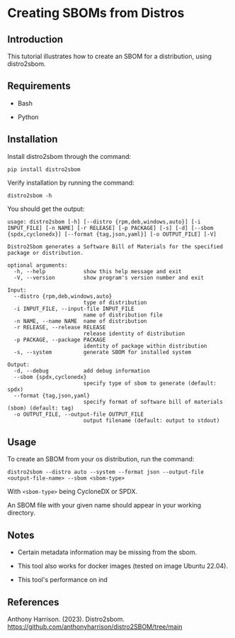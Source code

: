 # Creating SBOMs from Distros

## Introduction

This tutorial illustrates how to create an SBOM for a distribution, using distro2sbom.

## Requirements

* Bash

* Python

## Installation

Install distro2sbom through the command:

```pip install distro2sbom```

Verify installation by running the command:

```distro2sbom -h```

You should get the output:

```
usage: distro2sbom [-h] [--distro {rpm,deb,windows,auto}] [-i INPUT_FILE] [-n NAME] [-r RELEASE] [-p PACKAGE] [-s] [-d] [--sbom {spdx,cyclonedx}] [--format {tag,json,yaml}] [-o OUTPUT_FILE] [-V]

Distro2Sbom generates a Software Bill of Materials for the specified package or distribution.

optional arguments:
  -h, --help            show this help message and exit
  -V, --version         show program's version number and exit

Input:
  --distro {rpm,deb,windows,auto}
                        type of distribution
  -i INPUT_FILE, --input-file INPUT_FILE
                        name of distribution file
  -n NAME, --name NAME  name of distribution
  -r RELEASE, --release RELEASE
                        release identity of distribution
  -p PACKAGE, --package PACKAGE
                        identity of package within distribution
  -s, --system          generate SBOM for installed system

Output:
  -d, --debug           add debug information
  --sbom {spdx,cyclonedx}
                        specify type of sbom to generate (default: spdx)
  --format {tag,json,yaml}
                        specify format of software bill of materials (sbom) (default: tag)
  -o OUTPUT_FILE, --output-file OUTPUT_FILE
                        output filename (default: output to stdout)
```

## Usage

To create an SBOM from your os distribution, run the command:

```distro2sbom --distro auto --system --format json --output-file <output-file-name> --sbom <sbom-type>```

With ```<sbom-type>``` being CycloneDX or SPDX.

An SBOM file with your given name should appear in your working directory.


## Notes

* Certain metadata information may be missing from the sbom.

* This tool also works for docker images (tested on image Ubuntu 22.04).

* This tool's performance on ind



## References

Anthony Harrison. (2023). Distro2sbom. https://github.com/anthonyharrison/distro2SBOM/tree/main





